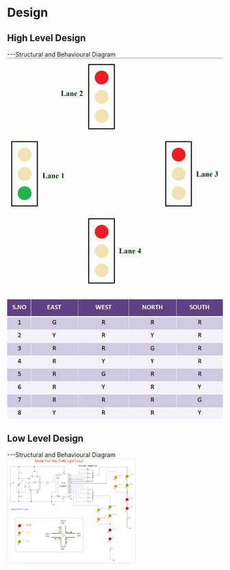 # Design

## High Level Design 
---Structural and Behavioural Diagram
![HighLevelStructuralDiagram](https://github.com/ogiralasaivaishnavi/ltts_miniproject/blob/master/Design/high%20level%20diagram.gif)

![HighLevelBehaviouralDiagram](https://github.com/ogiralasaivaishnavi/ltts_miniproject/blob/master/Design/logic%20table.jpg)

## Low Level Design 

---Structural and Behavioural Diagram
![FeaturesLevelStructuralDiagram](https://github.com/ogiralasaivaishnavi/ltts_miniproject/blob/master/Design/low%20level%20diagram.png)

